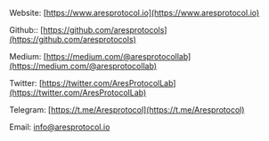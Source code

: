 Website: [https://www.aresprotocol.io](https://www.aresprotocol.io)

Github:: [https://github.com/aresprotocols](https://github.com/aresprotocols)

Medium: [https://medium.com/@aresprotocollab](https://medium.com/@aresprotocollab)

Twitter: [https://twitter.com/AresProtocolLab](https://twitter.com/AresProtocolLab)

Telegram: [https://t.me/Aresprotocol](https://t.me/Aresprotocol)

Email: <info@aresprotocol.io>

